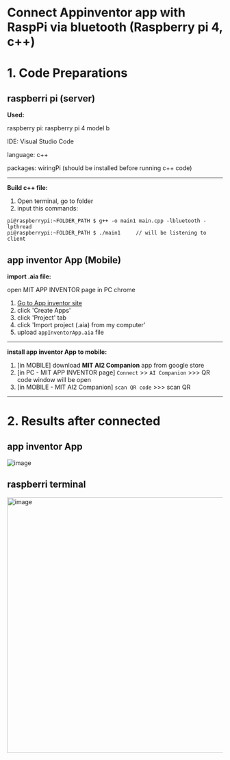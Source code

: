 # Connect Appinventor app with RaspPi via bluetooth (Raspberry pi 4, c++)

# 1. Code Preparations

## raspberri pi  (server)

**Used:**

raspberry pi: raspberry pi 4 model b

IDE: Visual Studio Code

language: c++

packages: wiringPi (should be installed before running c++ code)

---

**Build c++ file:**

1. Open terminal, go to folder 
2. input this commands:
```
pi@raspberrypi:~FOLDER_PATH $ g++ -o main1 main.cpp -lbluetooth -lpthread
pi@raspberrypi:~FOLDER_PATH $ ./main1     // will be listening to client 
```


## app inventor App (Mobile)

**import .aia file:**

open MIT APP INVENTOR page in PC chrome

 1. <a href="https://appinventor.mit.edu/"> Go to App inventor site </a>
 2. click 'Create Apps'   
 3. click 'Project' tab
 4. click 'Import project (.aia) from my computer'
 5. upload ```appInventorApp.aia``` file
 

---
 
**install app inventor App to mobile:**

  1. [in MOBILE] download **MIT AI2 Companion** app from google store
  2. [in PC - MIT APP INVENTOR page]  ```Connect``` >> ```AI Companion``` >>> QR code window will be open
  3. [in MOBILE - MIT AI2 Companion] ```scan QR code``` >>> scan QR
  
  
  
---

# 2. Results after connected

## app inventor App

![image](https://user-images.githubusercontent.com/61898376/220891411-34142ede-7d0f-453e-9b96-8c82fee4af4b.png)

## raspberri terminal

<img width="596" alt="image" src="https://user-images.githubusercontent.com/61898376/220912560-406da4fe-666e-486b-843b-01a4407071a2.png">
